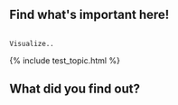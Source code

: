 ## Find what's important here!

```

Visualize..

```

{% include test_topic.html %}




## What did you find out?

